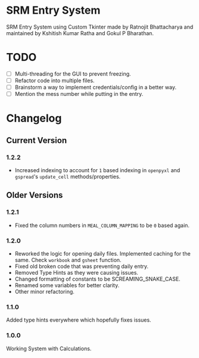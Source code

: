 # SRM Entry System

SRM Entry System using Custom Tkinter made by Ratnojit Bhattacharya and maintained by Kshitish Kumar Ratha and Gokul P Bharathan.

# TODO
- [ ] Multi-threading for the GUI to prevent freezing.
- [ ] Refactor code into multiple files.
- [ ] Brainstorm a way to implement credentials/config in a better way.
- [ ] Mention the mess number while putting in the entry.

# Changelog

## Current Version
### 1.2.2
- Increased indexing to account for `1` based indexing in `openpyxl` and `gspread`'s `update_cell` methods/properties.

## Older Versions
### 1.2.1
- Fixed the column numbers in `MEAL_COLUMN_MAPPING` to be `0` based again.

### 1.2.0
- Reworked the logic for opening daily files. Implemented caching for the same. Check `workbook` and `gsheet` function.
- Fixed old broken code that was preventing daily entry.
- Removed Type Hints as they were causing issues.
- Changed formatting of constants to be SCREAMING_SNAKE_CASE.
- Renamed some variables for better clarity.
- Other minor refactoring.

### 1.1.0
Added type hints everywhere which hopefully fixes issues.

### 1.0.0
Working System with Calculations.